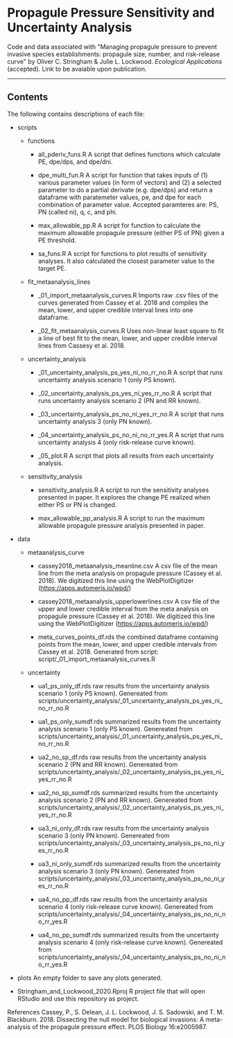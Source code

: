 # Propagule Pressure Sensitivity and Uncertainty Analysis
Code and data associated with "Managing propagule pressure to prevent invasive species establishments: propagule size, number, and risk-release curve" by Oliver C. Stringham & Julie L. Lockwood. _Ecological Applications_ (accepted). Link to be avaiable upon publication.


---
## Contents
The following contains descriptions of each file: 


- scripts
	
	- functions
		
		- all_pderiv_funs.R
				A script that defines functions which calculate PE, dpe/dps, and dpe/dni.
				
		- dpe_multi_fun.R
				A script for function that takes inputs of (1) various parameter values (in form of vectors) and (2) a selected parameter to do a partial derivate (e.g. dpe/dps) and return a dataframe with paratemeter values, pe, and dpe for each combination of parameter value. Accepted paramteres are: PS, PN (called ni), q, c, and phi.
		
		- max_allowable_pp.R
				A script for function to calculate the maximum allowable propagule pressure (either PS of PN) given a PE threshold.
				
		- sa_funs.R
				A script for functions to plot results of sensitivity analyses. It also calculated the closest parameter value to the target PE.
		
	- fit_metaanalysis_lines
		
		- _01_import_metaanalysis_curves.R
				Imports raw .csv files of the curves generated from Cassey et al. 2018 and compiles the mean, lower, and upper credible interval lines into one dataframe.
				
		- _02_fit_metaanalysis_curves.R
				Uses non-linear least square to fit a line of best fit to the mean, lower, and upper credible interval lines from Cassesy et al. 2018.
		
	- uncertainty_analysis
		
		- _01_uncertainty_analysis_ps_yes_ni_no_rr_no.R
				A script that runs uncertainty analysis scenario 1 (only PS known).
		
		- _02_uncertainty_analysis_ps_yes_ni_yes_rr_no.R
				A script that runs uncertainty analysis scenario 2 (PN and RR known).
		
		- _03_uncertainty_analysis_ps_no_ni_yes_rr_no.R
				A script that runs uncertainty analysis 3 (only PN known).
		
		- _04_uncertainty_analysis_ps_no_ni_no_rr_yes.R
				A script that runs uncertainty analysis 4 (only risk-release curve known).
		
		- _05_plot.R
				A script that plots all results from each uncertainty analysis.
	
	- sensitivity_analysis
	
		- sensitivity_analysis.R
				A script to run the sensitivity analyses presented in paper. It explores the change PE realized when either PS or PN is changed. 
				
		- max_allowable_pp_analysis.R
				A script to run the maximum allowable propagule pressure analysis presented in paper. 


- data

	- metaanalysis_curve
		
		- cassey2018_metaanalysis_meanline.csv 
				A csv file of the mean line from the meta analysis on propagule pressure (Cassey et al. 2018). We digitized this line using the WebPlotDigitizer (https://apps.automeris.io/wpd/)
		
		- cassey2018_metaanalysis_upperlowerlines.csv 
				A csv file of the upper and lower credible interval from the meta analysis on propagule pressure (Cassey et al. 2018). We digitized this line using the WebPlotDigitizer (https://apps.automeris.io/wpd/)
		
		- meta_curves_points_df.rds
				the combined dataframe containing points from the mean, lower, and upper credible intervals from Cassey et al. 2018. Generated from script: script/_01_import_metaanalysis_curves.R
		
	- uncertainty
		
		- ua1_ps_only_df.rds
				raw results from the uncertainty analysis scenario 1 (only PS known). Genereated from scripts/uncertainty_analysis/_01_uncertainty_analysis_ps_yes_ni_no_rr_no.R
		
		- ua1_ps_only_sumdf.rds
				summarized results from the uncertainty analysis scenario 1 (only PS known). Genereated from scripts/uncertainty_analysis/_01_uncertainty_analysis_ps_yes_ni_no_rr_no.R
		
		- ua2_no_sp_df.rds
				raw results from the uncertainty analysis scenario 2 (PN and RR known). Genereated from scripts/uncertainty_analysis/_02_uncertainty_analysis_ps_yes_ni_yes_rr_no.R
		
		- ua2_no_sp_sumdf.rds
				summarized results from the uncertainty analysis scenario 2 (PN and RR known). Genereated from scripts/uncertainty_analysis/_02_uncertainty_analysis_ps_yes_ni_yes_rr_no.R
		
		- ua3_ni_only_df.rds
				raw results from the uncertainty analysis scenario 3 (only PN known). Genereated from scripts/uncertainty_analysis/_03_uncertainty_analysis_ps_no_ni_yes_rr_no.R
		
		- ua3_ni_only_sumdf.rds
				summarized results from the uncertainty analysis scenario 3 (only PN known). Genereated from scripts/uncertainty_analysis/_03_uncertainty_analysis_ps_no_ni_yes_rr_no.R
		
		- ua4_no_pp_df.rds
				raw results from the uncertainty analysis scenario 4 (only risk-release curve known). Genereated from scripts/uncertainty_analysis/_04_uncertainty_analysis_ps_no_ni_no_rr_yes.R
		
		- ua4_no_pp_sumdf.rds
				summarized results from the uncertainty analysis scenario 4 (only risk-release curve known). Genereated from scripts/uncertainty_analysis/_04_uncertainty_analysis_ps_no_ni_no_rr_yes.R	
		
- plots
	An empty folder to save any plots generated. 
		
- Stringham_and_Lockwood_2020.Rproj
		R project file that will open RStudio and use this repository as project. 
		
		
		
References
Cassey, P., S. Delean, J. L. Lockwood, J. S. Sadowski, and T. M. Blackburn. 2018. Dissecting the null model for biological invasions: A meta-analysis of the propagule pressure effect. PLOS Biology 16:e2005987.
